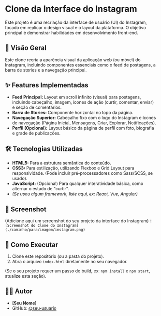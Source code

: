 # Clone da Interface do Instagram

Este projeto é uma recriação da interface de usuário (UI) do Instagram, focado em replicar o design visual e o layout da plataforma. O objetivo principal é demonstrar habilidades em desenvolvimento front-end.

## 🚀 Visão Geral

Este clone recria a aparência visual da aplicação web (ou móvel) do Instagram, incluindo componentes essenciais como o feed de postagens, a barra de stories e a navegação principal.

## ✨ Features Implementadas

* **Feed Principal:** Layout em scroll infinito (visual) para postagens, incluindo cabeçalho, imagem, ícones de ação (curtir, comentar, enviar) e seção de comentários.
* **Barra de Stories:** Componente horizontal no topo da página.
* **Navegação Superior:** Cabeçalho fixo com o logo do Instagram e ícones de navegação (Página Inicial, Mensagens, Criar, Explorar, Notificações).
* **Perfil (Opcional):** Layout básico da página de perfil com foto, biografia e grade de publicações.

## 🛠️ Tecnologias Utilizadas

* **HTML5:** Para a estrutura semântica do conteúdo.
* **CSS3:** Para estilização, utilizando Flexbox e Grid Layout para responsividade. (Pode incluir pré-processadores como Sass/SCSS, se usado).
* **JavaScript:** (Opcional) Para qualquer interatividade básica, como alternar o estado de "curtir".
* *(Se usou algum framework, liste aqui, ex: React, Vue, Angular)*

## 📸 Screenshot

(Adicione aqui um screenshot do seu projeto da interface do Instagram)
`![Screenshot do Clone do Instagram](./caminho/para/imagem/instagram.png)`

## 🔧 Como Executar

1.  Clone este repositório (ou a pasta do projeto).
2.  Abra o arquivo `index.html` diretamente no seu navegador.

(Se o seu projeto requer um passo de build, ex: `npm install` e `npm start`, atualize esta seção).

## 🧑‍💻 Autor

* **[Seu Nome]**
* GitHub: [@seu-usuario](https://github.com/seu-usuario)
